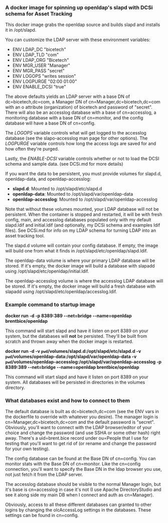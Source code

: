 
### A docker image for spinning up openldap's slapd with DCSi schema for Asset Tracking

This docker image grabs the openldap source and builds slapd and
installs it in /opt/slapd. 

You can customize the LDAP server with these environment variables:
- ENV LDAP_DC	"bicetech"
- ENV LDAP_TLD	"com"
- ENV LDAP_ORG	"Bicetech"
- ENV MGR_USER	"Manager"
- ENV MGR_PASS	"secret"
- ENV LOGOPS	"writes session"
- ENV LOGPURGE	"02:00 01:00"
- ENV ENABLE_DCSI	"true"

The above defaults yields an LDAP server with a base DN of
dc=bicetech,dc=com, a Manager DN of cn=Manager,dc=bicetech,dc=com
with an o attribute (organization) of bicetech and password of
"secret". There will also be an accesslog database with a base of
cn=accesslog, a monitoring database with a base DN of cn=monitor,
and the config database will have a base DN of cn=config.

The *LOGOPS* variable controls what will get logged
to the accesslog database (see the slapo-accesslog man page for
other options). The *LOGPURGE* variable controls how long the
access logs are saved for and how often they're purged.

Lastly, the *ENABLE-DCSI* variable controls whether or not to load
the DCSI schema and sample data. (see DCSi.md for more details)

If you want the data to be persistent, you must provide volumes for
slapd.d, openldap-data, and openldap-accesslog:

- **slapd.d**: Mounted to /opt/slapd/etc/slapd.d
- **openldap-data**: Mounted to /opt/slapd/var/openldap-data
- **openldap-accesslog**: Mounted to /opt/slapd/var/openldap-accesslog

Note that without these volumes mounted, your LDAP database will not
be persistent. When the container is stopped and restarted, it will be
with fresh config, main, and accesslog databases populated only with
my default slapd.ldif and initial.ldif (and optionally, my DCSi
schema and examples ldif files). See DCSi.md for info on my
LDAP schema for turning LDAP into an asset tracking tool.

The slapd.d volume will contain your config database. If empty, the image
will build one from what it finds in /opt/slapd/etc/openldap/slapd.ldif.

The openldap-data volume is where your primary LDAP database
will be stored. If it's empty, the docker image will build a
database with slapadd using /opt/slapd/etc/openldap/initial.ldif.

The openldap-accesslog volume is where the accesslog LDAP database will
be stored. If it's empty, the docker image will build a fresh database
with slapadd using /opt/slapd/etc/openldap/accesslog.ldif.

### Example command to startup image

**docker run -d -p 8389:389 --net=bridge --name=openldap brentbice/openldap**

This command will start slapd and have it listen on port 8389 on your system,
but the databases will **not** be persisted. They'll be built from scratch
and thrown away when the docker image is restarted.

**docker run -d -v ``pwd``/volumes/slapd.d:/opt/slapd/etc/slapd.d -v `pwd`/volumes/openldap-data:/opt/slapd/var/openldap-data -v `pwd`/volumes/openldap-accesslog:/opt/slapd/var/openldap-accesslog -p 8389:389 --net=bridge --name=openldap brentbice/openldap**

This command will start slapd and have it listen on port 8389 on your system.
All databases will be persisted in directories in the volumes directory.

### What databases exist and how to connect to them

The default database is built as dc=bicetech,dc=com (see the ENV vars
in the dockerfile to override with whatever you desire). The manager login
is cn=Manager,dc=bicetech,dc=com and the default password is "secret".
Obviously, you'll want to connect with the LDAP browser/editor of your choice
and change the password (and use SSHA or some other hash) right away.
There's a uid=brent.bice record under ou=People that I use for testing
that you'll want to get rid of (or rename and change the password for your
own testing).

The config database can be found at the Base DN of cn=config.
You can monitor stats with the Base DN of cn=monitor. Like the cn=config
connection, you'll want to specify the Base DN in the ldap browser you
use, not just fetch it from the LDAP server.

The accesslog database should be visible to the normal Manager login,
but it's base is cn=accesslog in case it's not (I use Apache
DirectoryStudio and see it along side my main DB when I connect and
auth as cn=Manager).

Obviously, access to all these different databases can granted to other
logins by changing the olcAccessLog settings in the databases. These
settings can be found in cn=config.

